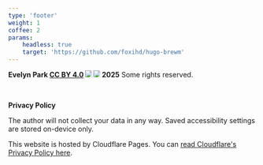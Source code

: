 ```yaml
---
type: 'footer'
weight: 1
coffee: 2
params:
    headless: true
    target: 'https://github.com/foxihd/hugo-brewm'
---
```


**Evelyn Park <a href="https://creativecommons.org/licenses/by/4.0/">CC BY 4.0</a><img src="https://mirrors.creativecommons.org/presskit/icons/cc.svg" style="max-width: 1em;max-height:1em;margin-left: .2em;"><img src="https://mirrors.creativecommons.org/presskit/icons/by.svg" style="max-width: 1em;max-height:1em;margin-left: .2em;"> 2025**
Some rights reserved.

<br>

**Privacy Policy**

The author will not collect your data in any way. Saved accessibility settings are stored on-device only.

This website is hosted by Cloudflare Pages. You can [read Cloudflare's Privacy Policy here](https://www.cloudflare.com/privacypolicy/).